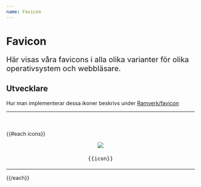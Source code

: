 ```yaml
---
name: Favicon
---
```


# Favicon

<p style="font-size: 20px;">Här visas våra favicons i alla olika varianter för olika operativsystem och webbläsare.</p>

## Utvecklare

Hur man implementerar dessa ikoner beskrivs under <a href="/styleguide/components/detail/favicon">Ramverk/favicon</a>

<hr />

<div class="favicons-container">
	{{#each icons}}
    <figure>
      <img class="{{class}}" src="/styleguide/assets/favicons/{{icon}}" />
      <figcaption>{{icon}}</figcaption>
    </figure>
    <hr />
{{/each}}
</div>

<style>
  .favicons-container {
    margin-top: 50px;
  }
  .mstile {
    background-color: #692859
  }
  .Prose .safari {
    max-width: 300px;
  }
  figure {
    text-align: center;
  }
  figcaption {
    margin: 20px 0;
    display: block;
    font-family: monospace;
  }


.Document .Prose {
  max-width: 600px;
}
.Prose img {
  max-width: none;
}
</style>

